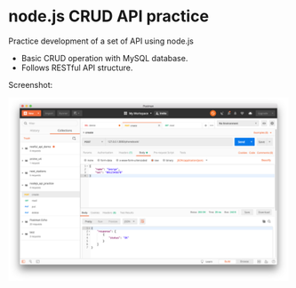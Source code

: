 # node.js CRUD API practice

Practice development of a set of API using node.js
- Basic CRUD operation with MySQL database.
- Follows RESTful API structure.

Screenshot:

![](https://raw.githubusercontent.com/allenchiu1322/nodejs_crud_api_practice/master/img/demo.png)

